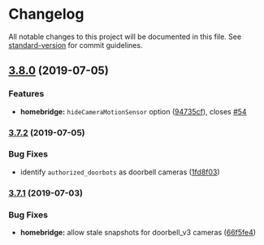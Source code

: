 # Changelog

All notable changes to this project will be documented in this file. See [standard-version](https://github.com/conventional-changelog/standard-version) for commit guidelines.

## [3.8.0](https://github.com/dgreif/ring-alarm/compare/v3.7.2...v3.8.0) (2019-07-05)


### Features

* **homebridge:** `hideCameraMotionSensor` option ([94735cf](https://github.com/dgreif/ring-alarm/commit/94735cf)), closes [#54](https://github.com/dgreif/ring-alarm/issues/54)



### [3.7.2](https://github.com/dgreif/ring-alarm/compare/v3.7.1...v3.7.2) (2019-07-05)


### Bug Fixes

* identify `authorized_doorbots` as doorbell cameras ([1fd8f03](https://github.com/dgreif/ring-alarm/commit/1fd8f03))



### [3.7.1](https://github.com/dgreif/ring-alarm/compare/v3.7.0...v3.7.1) (2019-07-03)


### Bug Fixes

* **homebridge:** allow stale snapshots for doorbell_v3 cameras ([66f5fe4](https://github.com/dgreif/ring-alarm/commit/66f5fe4))
